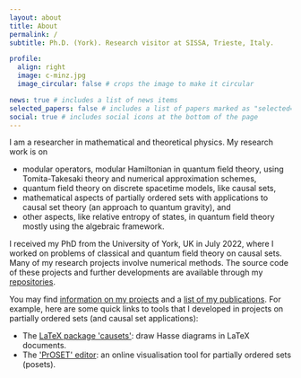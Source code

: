 ```yaml
---
layout: about
title: About
permalink: /
subtitle: Ph.D. (York). Research visitor at SISSA, Trieste, Italy.

profile:
  align: right
  image: c-minz.jpg
  image_circular: false # crops the image to make it circular

news: true # includes a list of news items
selected_papers: false # includes a list of papers marked as "selected={true}"
social: true # includes social icons at the bottom of the page
---
```


I am a researcher in mathematical and theoretical physics. My research work is on 
- modular operators, modular Hamiltonian in quantum field theory, using Tomita-Takesaki theory and numerical approximation schemes,
- quantum field theory on discrete spacetime models, like causal sets, 
- mathematical aspects of partially ordered sets with applications to causal set theory (an approach to quantum gravity), and 
- other aspects, like relative entropy of states, in quantum field theory mostly using the algebraic framework.

I received my PhD from the University of York, UK in July 2022, where I worked on problems of classical and quantum field theory on causal sets. Many of my research projects involve numerical methods. The source code of these projects and further developments are available through my [repositories](/repositories/). 

You may find [information on my projects](/projects/) and a [list of my publications](/publications/). 
For example, here are some quick links to tools that I developed in projects on partially ordered sets (and causal set applications):
- The [LaTeX package 'causets'](https://ctan.org/pkg/causets): draw Hasse diagrams in LaTeX documents.
- The ['PrOSET' editor](/assets/html/proset-editor.html): an online visualisation tool for partially ordered sets (posets).
